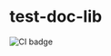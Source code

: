 # test-doc-lib

![CI badge](https://github.com/xenvre/test-doc-lib/workflows/C++%20CI%20Workflow/badge.svg)
